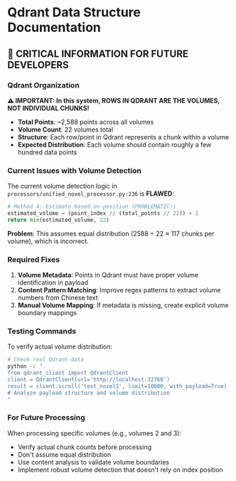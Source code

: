 # Qdrant Data Structure Documentation

## 🔑 CRITICAL INFORMATION FOR FUTURE DEVELOPERS

### Qdrant Organization
**⚠️ IMPORTANT: In this system, ROWS IN QDRANT ARE THE VOLUMES, NOT INDIVIDUAL CHUNKS!**

- **Total Points**: ~2,588 points across all volumes
- **Volume Count**: 22 volumes total
- **Structure**: Each row/point in Qdrant represents a chunk within a volume
- **Expected Distribution**: Each volume should contain roughly a few hundred data points

### Current Issues with Volume Detection

The current volume detection logic in `processors/unified_novel_processor.py:236` is **FLAWED**:

```python
# Method 4: Estimate based on position (PROBLEMATIC!)
estimated_volume = (point_index // (total_points // 22)) + 1
return min(estimated_volume, 22)
```

**Problem**: This assumes equal distribution (2588 ÷ 22 ≈ 117 chunks per volume), which is incorrect.

### Required Fixes

1. **Volume Metadata**: Points in Qdrant must have proper volume identification in payload
2. **Content Pattern Matching**: Improve regex patterns to extract volume numbers from Chinese text
3. **Manual Volume Mapping**: If metadata is missing, create explicit volume boundary mappings

### Testing Commands

To verify actual volume distribution:
```bash
# Check real Qdrant data
python -c "
from qdrant_client import QdrantClient
client = QdrantClient(url='http://localhost:32768')
result = client.scroll('test_novel2', limit=10000, with_payload=True)
# Analyze payload structure and volume distribution
"
```

### For Future Processing

When processing specific volumes (e.g., volumes 2 and 3):
- Verify actual chunk counts before processing
- Don't assume equal distribution
- Use content analysis to validate volume boundaries
- Implement robust volume detection that doesn't rely on index position